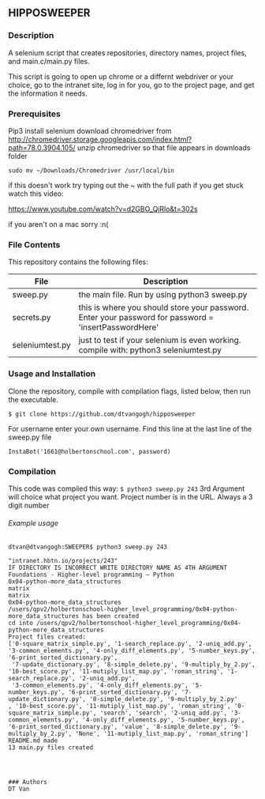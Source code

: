 ## HIPPOSWEEPER
### Description
A selenium script that creates repositories, directory names, project files, and main.c/main.py files.

This script is going to open up chrome or a differnt webdriver or your choice, go to the intranet site, log in for you, go to the project page, and get the information it needs.

### Prerequisites
Pip3 install selenium
download chromedriver from http://chromedriver.storage.googleapis.com/index.html?path=78.0.3904.105/
unzip chromedriver so that file appears in downloads folder
```
sudo mv ~/Downloads/Chromedriver /usr/local/bin
```
if this doesn't work try typing out the ~ with the full path
if you get stuck watch this video:

 https://www.youtube.com/watch?v=d2GBO_QjRlo&t=302s

if you aren't on a mac sorry :n(

### File Contents
This repository contains the following files:

|   **File**   |   **Description**   |
| -------------- | --------------------- |
|sweep.py | the main file. Run by using python3 sweep.py |
|secrets.py | this is where you should store your password. Enter your password for password = 'insertPasswordHere'
|seleniumtest.py | just to test if your selenium is even working. compile with: python3 seleniumtest.py

### Usage and Installation
Clone the repository, compile with compilation flags, listed below, then run the executable.
```
$ git clone https://github.com/dtvangogh/hipposweeper
```
For username enter your own username. Find this line at the last line of the sweep.py file
```
InstaBot('1661@holbertonschool.com', password)
```
### Compilation
This code was compiled this way:
` $ python3 sweep.py 243 `
3rd Argument will choice what project you want. Project number is in the URL. Always a 3 digit number

###### Example usage

```
dtvan@dtvangogh:SWEEPER$ python3 sweep.py 243

"intranet.hbtn.io/projects/243"
IF DIRECTORY IS INCORRECT WRITE DIRECTORY NAME AS 4TH ARGUMENT
Foundations - Higher-level programming ― Python
0x04-python-more_data_structures
matrix
matrix
0x04-python-more_data_structures
/users/qpv2/holbertonschool-higher_level_programming/0x04-python-more_data_structures has been created
cd into /users/qpv2/holbertonschool-higher_level_programming/0x04-python-more_data_structures
Project files created:
['0-square_matrix_simple.py', '1-search_replace.py', '2-uniq_add.py', '3-common_elements.py', '4-only_diff_elements.py', '5-number_keys.py', '6-print_sorted_dictionary.py',
 '7-update_dictionary.py', '8-simple_delete.py', '9-multiply_by_2.py', '10-best_score.py', '11-mutiply_list_map.py', 'roman_string', '1-search_replace.py', '2-uniq_add.py',
 '3-common_elements.py', '4-only_diff_elements.py', '5-number_keys.py', '6-print_sorted_dictionary.py', '7-update_dictionary.py', '8-simple_delete.py', '9-multiply_by_2.py'
, '10-best_score.py', '11-mutiply_list_map.py', 'roman_string', '0-square_matrix_simple.py', 'search', 'search', '2-uniq_add.py', '3-common_elements.py', '4-only_diff_elements.py', '5-number_keys.py', '6-print_sorted_dictionary.py', 'value', '8-simple_delete.py', '9-multiply_by_2.py', 'None', '11-mutiply_list_map.py', 'roman_string']
README.md made
13 main.py files created
```
```



### Authors
DT Van
